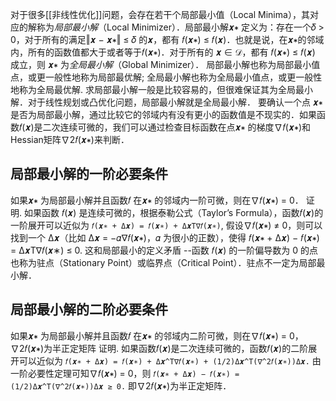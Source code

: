 对于很多[[非线性优化]]问题，会存在若干个局部最小值（Local Minima），其对应的解称为*局部最小解*（Local Minimizer）．局部最小解𝒙∗ 定义为：存在一个𝛿 > 0，对于所有的满足‖𝒙 − 𝒙∗‖ ≤ 𝛿 的𝒙，都有 𝑓(𝒙∗) ≤ 𝑓(𝒙)．也就是说，在𝒙∗的邻域内，所有的函数值都大于或者等于𝑓(𝒙∗)．对于所有的 𝒙 ∈ 𝒟，都有 𝑓(𝒙∗) ≤ 𝑓(𝒙) 成立，则 𝒙∗ 为*全局最小解*（Global Minimizer）．
局部最小解也称为局部最小值点，或更一般性地称为局部最优解; 全局最小解也称为全局最小值点，或更一般性地称为全局最优解.
求局部最小解一般是比较容易的，但很难保证其为全局最小解．对于线性规划或凸优化问题，局部最小解就是全局最小解．
要确认一个点 𝒙∗ 是否为局部最小解，通过比较它的邻域内有没有更小的函数值是不现实的．如果函数𝑓(𝒙)是二次连续可微的，我们可以通过检查目标函数在点𝒙∗ 的梯度∇𝑓(𝒙∗)和Hessian矩阵∇2𝑓(𝒙∗)来判断．
## 局部最小解的一阶必要条件
如果𝒙∗ 为局部最小解并且函数𝑓 在𝒙∗ 的邻域内一阶可微，则在∇𝑓(𝒙∗) = 0．
证明. 如果函数 𝑓(𝒙) 是连续可微的，根据泰勒公式（Taylor’s Formula），函数𝑓(𝒙)的一阶展开可以近似为
`𝑓(𝒙∗ + Δ𝒙) = 𝑓(𝒙∗) + Δ𝒙T∇𝑓(𝒙∗)`, 
假设∇𝑓(𝒙∗) ≠ 0，则可以找到一个 Δ𝒙（比如 Δ𝒙 = −𝛼∇𝑓(𝒙∗)，𝛼 为很小的正数），使得 𝑓(𝒙∗ + Δ𝒙) − 𝑓(𝒙∗) = Δ𝒙T∇𝑓(𝒙∗) ≤ 0. 
这和局部最小的定义矛盾
--函数 𝑓(𝒙) 的一阶偏导数为 0 的点也称为驻点（Stationary Point）或临界点（Critical Point）．驻点不一定为局部最小解．
## 局部最小解的二阶必要条件
如果𝒙∗ 为局部最小解并且函数𝑓 在𝒙∗ 的邻域内二阶可微，则在∇𝑓(𝒙∗) = 0，∇2𝑓(𝒙∗)为半正定矩阵
证明. 如果函数𝑓(𝒙)是二次连续可微的，函数𝑓(𝒙)的二阶展开可以近似为
`𝑓(𝒙∗ + Δ𝒙) = 𝑓(𝒙∗) + Δ𝒙^T∇𝑓(𝒙∗) + (1/2)Δ𝒙^T(∇^2𝑓(𝒙∗))Δ𝒙.` 
由一阶必要性定理可知∇𝑓(𝒙∗) = 0，则
`𝑓(𝒙∗ + Δ𝒙) − 𝑓(𝒙∗) = (1/2)Δ𝒙^T(∇^2𝑓(𝒙∗))Δ𝒙 ≥ 0.` 
即∇2𝑓(𝒙∗)为半正定矩阵．